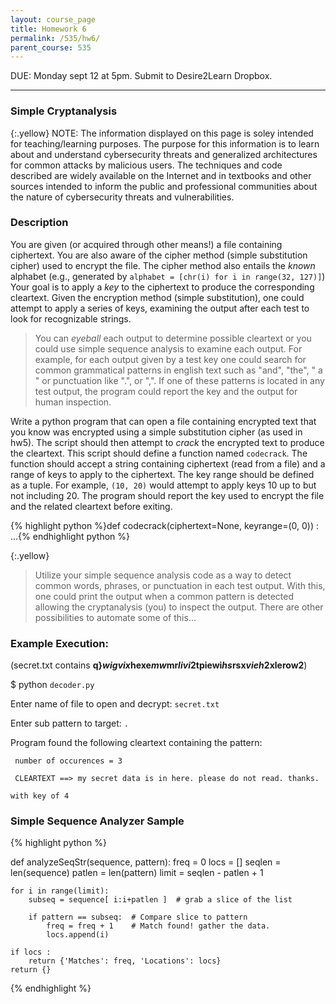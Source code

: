 ```yaml
---
layout: course_page
title: Homework 6
permalink: /535/hw6/
parent_course: 535
---
```


DUE: Monday sept 12 at 5pm. Submit to Desire2Learn Dropbox. 

---

### Simple Cryptanalysis

{:.yellow}
NOTE: The information displayed on this page is soley intended for teaching/learning purposes. The purpose for this information is to learn about and understand cybersecurity threats and generalized architectures for common attacks by malicious users. The techniques and code described are widely available on the Internet and in textbooks and other sources intended to inform the public and professional communities about the nature of cybersecurity threats and vulnerabilities.


### Description
You are given (or acquired through other means!) a file containing ciphertext. You are also aware of the cipher method (simple substitution cipher) used to encrypt the file. The cipher method also entails the *known* alphabet (e.g., generated by ```alphabet = [chr(i) for i in range(32, 127)]```) Your goal is to apply a *key* to the ciphertext to produce the corresponding cleartext. Given the encryption method (simple substitution), one could attempt to apply a series of keys, examining the output after each test to look for recognizable strings. 

>You can *eyeball* each output to determine possible cleartext or you could use simple sequence analysis to examine each output. For example, for each output given by a test key one could search for common grammatical patterns in english text such as "and", "the", " a " or punctuation like ".", or ",". If one of these patterns is located in any test output, the program could report the key and the output for human inspection.

Write a python program that can open a file containing encrypted text that you know was encrypted using a simple substitution cipher (as used in hw5). The script should then attempt to *crack* the encrypted text to produce the cleartext. This script should define a function named ```codecrack```. The function should accept a string containing ciphertext (read from a file) and a range of keys to apply to the ciphertext. The key range should be defined as a tuple. For example, ```(10, 20)``` would attempt to apply keys 10 up to but not including 20. The program should report the key used to encrypt the file and the related cleartext before exiting.

{% highlight python %}def codecrack(ciphertext=None, keyrange=(0, 0)) :
	...{% endhighlight python %}


{:.yellow}
>Utilize your simple sequence analysis code as a way to detect common words, phrases, or punctuation in each test output. With this, one could print the output when a common pattern is detected allowing the cryptanalysis (you) to inspect the output. There are other possibilities to automate some of this...


### Example Execution:
(secret.txt contains **q}$wigvix$hexe$mw$mr$livi2$tpiewi$hs$rsx$vieh2$xlerow2**)

$ python ```decoder.py```

Enter name of file to open and decrypt: ```secret.txt```

Enter sub pattern to target: ```. ```

Program found the following cleartext containing the pattern:

``` number of occurences = 3```

``` CLEARTEXT ==> my secret data is in here. please do not read. thanks.```

``` with key of 4 ```


### Simple Sequence Analyzer Sample

{% highlight python %}

def analyzeSeqStr(sequence, pattern):
	freq = 0
	locs = []
	seqlen = len(sequence)
	patlen = len(pattern)
	limit = seqlen - patlen + 1
	
	for i in range(limit):
		subseq = sequence[ i:i+patlen ]  # grab a slice of the list
		
		if pattern == subseq:  # Compare slice to pattern
			freq = freq + 1    # Match found! gather the data.
			locs.append(i)
	
	if locs :
		return {'Matches': freq, 'Locations': locs}
	return {}

{% endhighlight %}






